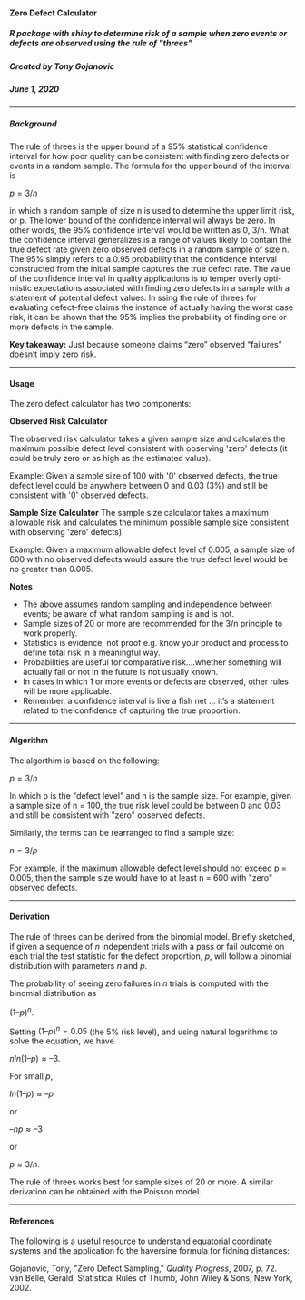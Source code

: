 
#### Zero Defect Calculator
##### R package with shiny to determine risk of a sample when zero events or defects are observed using the rule of "threes"
##### Created by Tony Gojanovic
##### June 1, 2020
***

##### Background

The rule of threes is the upper bound of a 95% statistical confidence interval for how poor quality can be consistent with finding zero defects or events in a random sample. The formula for the upper bound of the interval is  

$p = 3/ n$

in which a random sample of size n is used to determine the upper limit risk, or p. The lower bound of the confidence interval will always be zero. In other words, the 95% confidence interval would be written as 0, 3/n. What the confidence interval generalizes is a range of values likely to contain the true defect rate given zero observed defects in a random sample of size n. The 95% simply refers to a 0.95 probability that the confidence interval constructed from the initial sample captures the true defect rate. The value of the confidence interval in quality applications is to temper overly opti- mistic expectations associated with finding zero defects in a sample with a statement of potential defect values. In ssing the rule of threes for evaluating defect-free claims
the instance of actually having the worst case risk, it can be shown that the 95% implies the probability of finding one or more defects in the sample.  

**Key takeaway:** Just because someone claims “zero” observed “failures” doesn’t imply zero risk. 

***

#### Usage

The zero defect calculator has two components:

**Observed Risk Calculator**

The observed risk calculator takes a given sample size and calculates the maximum possible defect level consistent with observing 'zero' defects (it could be truly zero or as high as the estimated value).

Example: Given a sample size of 100 with '0' observed defects, the true defect level could be anywhere between 0 and  0.03 (3%) and still be consistent with '0' observed defects.  

**Sample Size Calculator**
The sample size calculator takes a maximum allowable risk and calculates the minimum possible sample size consistent with observing 'zero' defects).  

Example: Given a maximum allowable defect level of 0.005, a sample size of 600 with no observed defects would assure the true defect level would be no greater than 0.005.

**Notes** 

- The above assumes random sampling and independence between events; be aware of what random sampling is and is not.  
- Sample sizes of 20 or more are recommended for the 3/n principle to work properly.
- Statistics is evidence, not proof e.g. know your product and process to define total risk in a meaningful way.  
- Probabilities are useful for comparative risk….whether something will actually fail or not in the future is not usually known.  
- In cases in which 1 or more events or defects are observed, other rules will be more applicable.
- Remember, a confidence interval is like a fish net … it’s a statement related to the confidence of capturing the true proportion.

***

#### Algorithm

The algorthim is based on the following:  

$p = 3/ n$

In which p is the "defect level" and n is the sample size.  For example, given a sample size of n = 100, the true risk level could be between 0 and 0.03 and still be consistent with "zero" observed defects.

Similarly, the terms can be rearranged to find a sample size:

$n = 3/p$  

For example, if the maximum allowable defect level should not exceed p = 0.005, then the sample size would have to at least n = 600 with "zero" observed defects.

***

#### Derivation

The rule of threes can be derived from the binomial model. Briefly sketched, if given a sequence of $n$ independent trials with a pass or fail outcome on each trial the test statistic for the defect proportion, $p$, will follow a binomial distribution with parameters $n$ and $p$.  

The probability of seeing zero failures in $n$ trials is computed with the binomial distribution as  

$(1–p)^n$. 

Setting $(1–p)^n = 0.05$ (the 5% risk level), and using natural logarithms to solve the equation, we have  

$nln(1–p) \approx –3$.  

For small $p$, 

$ln(1–p) \approx –p$ 

or  

$–np \approx –3$ 

or  

$p \approx  3/n$. 

The rule of threes works best for sample sizes of 20 or more. A similar derivation can be obtained with the Poisson model. 

***

#### References

The following is a useful resource to understand equatorial coordinate systems and the application fo the haversine formula for fidning distances:

Gojanovic, Tony, "Zero Defect Sampling," *Quality Progress*, 2007, p. 72.  
van Belle, Gerald, Statistical Rules of Thumb, John Wiley & Sons, New York, 2002.  





